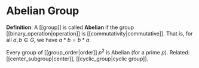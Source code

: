 # Abelian Group
**Definition**: A [[group]] is called **Abelian** if the group [[binary_operation|operation]] is [[commutativity|commutative]]. That is, for all $a, b \in G$, we have $a * b = b * a$.

Every group of [[group_order|order]] $p^2$ is Abelian (for a prime $p$). Related: [[center_subgroup|center]], [[cyclic_group|cyclic group]].